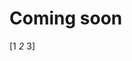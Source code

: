 <!-- TITLE: MathML, TeX and ASCIImath -->
<!-- SUBTITLE: How to include math equations in your page -->

# Coming soon
\[1 *2* 3\]